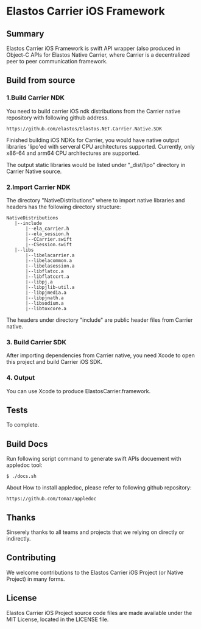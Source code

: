# Elastos Carrier iOS Framework

## Summary

Elastos Carrier iOS Framework is swift API wrapper (also produced in Object-C APIs for Elastos Native Carrier, where Carrier is a decentralized peer to peer communication framework.

## Build from source

### 1.Build Carrier NDK

You need to build carrier iOS ndk distributions from the Carrier native repository with following github address.

```
https://github.com/elastos/Elastos.NET.Carrier.Native.SDK
```

Finished building iOS NDKs for Carrier, you would have native output libraries 'lipo'ed with serveral CPU architectures supported. Currently, only x86-64 and arm64 CPU architectures are supported.

The output static libraries would be listed under "_dist/lipo" directory in Carrier Native source.

### 2.Import Carrier NDK

The directory "NativeDistributions" where to import native libraries and headers has the following directory structure:

```
NativeDistributions
   |--include
       |--ela_carrier.h
       |--ela_session.h
       |--CCarrier.swift
       |--CSession.swift
   |--libs
       |--libelacarrier.a
       |--libelacommon.a	
       |--libelasession.a	
       |--libflatcc.a	
       |--libflatccrt.a	
       |--libpj.a		
       |--libpjlib-util.a	
       |--libpjmedia.a	
       |--libpjnath.a	
       |--libsodium.a	
       |--libtoxcore.a
```
The headers under directory "include" are public header files from Carrier native. 

### 3. Build Carrier SDK

After importing dependencies from Carrier native, you need Xcode to open this project and build Carrier iOS SDK.

### 4. Output

You can use Xcode to produce ElastosCarrier.framework.

## Tests

To complete.

## Build Docs

Run following script command to generate swift APIs docuement with appledoc tool:

```
$ ./docs.sh

```

About How to install appledoc, please refer to following github repository:

```
https://github.com/tomaz/appledoc

```

## Thanks

Sinserely thanks to all teams and projects that we relying on directly or indirectly.

## Contributing

We welcome contributions to the Elastos Carrier iOS Project (or Native Project) in many forms.

## License

Elastos Carrier iOS Project source code files are made available under the MIT License, located in the LICENSE file.
